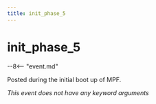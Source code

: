 ```yaml
---
title: init_phase_5
---
```


# init_phase_5


--8<-- "event.md"

Posted during the initial boot up of MPF.

*This event does not have any keyword arguments*
